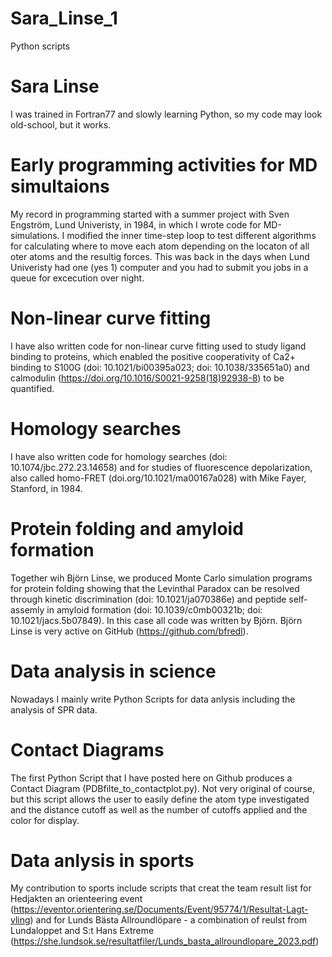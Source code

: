 # Sara_Linse_1
Python scripts

# Sara Linse
I was trained in Fortran77 and slowly learning Python, so my code may look old-school, but it works.
#
# Early programming activities for MD simultaions
My record in programming started with a summer project with Sven Engström, Lund Univeristy, in 1984, in which I wrote code for MD-simulations.
I modified the inner time-step loop to test different algorithms for calculating where to move each atom
depending on the locaton of all oter atoms and the resultig forces.
This was back in the days when Lund Univeristy had one (yes 1) computer and you had to submit you
jobs in a queue for excecution over night.
# Non-linear curve fitting 
I have also written code for non-linear curve fitting used to study ligand binding to proteins, which enabled the
positive cooperativity of Ca2+ binding to S100G (doi: 10.1021/bi00395a023; doi: 10.1038/335651a0) 
and calmodulin (https://doi.org/10.1016/S0021-9258(18)92938-8) to be quantified.
# Homology searches
I have also written code for homology searches (doi: 10.1074/jbc.272.23.14658) and for studies of fluorescence depolarization, also called homo-FRET (doi.org/10.1021/ma00167a028) with Mike Fayer, Stanford, in 1984.
# Protein folding and amyloid formation
Together wih Björn Linse, we produced Monte Carlo simulation programs for protein folding
showing that the Levinthal Paradox can be resolved through kinetic discrimination (doi: 10.1021/ja070386e) 
and peptide self-assemly in amyloid formation (doi: 10.1039/c0mb00321b; doi: 10.1021/jacs.5b07849).
In this case all code was written by Björn. Björn Linse is very active on GitHub (https://github.com/bfredl).
# Data analysis in science 
Nowadays I mainly write Python Scripts for data anlysis including the analysis of SPR data. 
# Contact Diagrams
The first Python Script that I have posted here on Github produces a Contact Diagram (PDBfilte_to_contactplot.py).
Not very original of course, but this script allows the user to easily define the atom type investigated and the distance cutoff
as well as the number of cutoffs applied and the color for display.

# Data anlysis in sports
My contribution to sports include scripts that creat the team result list for Hedjakten
an orienteering event (https://eventor.orientering.se/Documents/Event/95774/1/Resultat-Lagt-vling)
and for Lunds Bästa Allroundlöpare - a combination of reulst from Lundaloppet and 
S:t Hans Extreme (https://she.lundsok.se/resultatfiler/Lunds_basta_allroundlopare_2023.pdf)
